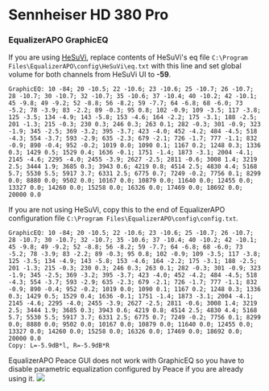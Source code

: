 # Sennheiser HD 380 Pro
### EqualizerAPO GraphicEQ
If you are using [HeSuVi](https://sourceforge.net/projects/hesuvi/), replace contents of HeSuVi's eq file `C:\Program Files\EqualizerAPO\config\HeSuVi\eq.txt` with this line and set global volume for both channels from HeSuVi UI to **-59**.
```
GraphicEQ: 10 -84; 20 -10.5; 22 -10.6; 23 -10.6; 25 -10.7; 26 -10.7; 28 -10.7; 30 -10.7; 32 -10.7; 35 -10.6; 37 -10.4; 40 -10.2; 42 -10.1; 45 -9.8; 49 -9.2; 52 -8.8; 56 -8.2; 59 -7.7; 64 -6.8; 68 -6.0; 73 -5.2; 78 -3.9; 83 -2.2; 89 -0.3; 95 0.8; 102 -0.9; 109 -3.5; 117 -3.8; 125 -3.5; 134 -4.9; 143 -5.8; 153 -4.6; 164 -2.2; 175 -3.1; 188 -2.5; 201 -1.3; 215 -0.3; 230 0.3; 246 0.3; 263 0.1; 282 -0.3; 301 -0.9; 323 -1.9; 345 -2.5; 369 -3.2; 395 -3.7; 423 -4.0; 452 -4.2; 484 -4.5; 518 -4.3; 554 -3.7; 593 -2.9; 635 -2.3; 679 -2.1; 726 -1.7; 777 -1.1; 832 -0.9; 890 -0.4; 952 -0.2; 1019 0.0; 1090 0.1; 1167 0.2; 1248 0.3; 1336 0.3; 1429 0.5; 1529 0.4; 1636 -0.1; 1751 -1.4; 1873 -3.1; 2004 -4.1; 2145 -4.6; 2295 -4.0; 2455 -3.9; 2627 -2.5; 2811 -0.6; 3008 1.4; 3219 2.5; 3444 1.9; 3685 0.3; 3943 0.6; 4219 0.8; 4514 2.5; 4830 4.4; 5168 5.7; 5530 5.5; 5917 3.7; 6331 2.5; 6775 0.7; 7249 -0.2; 7756 0.1; 8299 0.0; 8880 0.0; 9502 0.0; 10167 0.0; 10879 0.0; 11640 0.0; 12455 0.0; 13327 0.0; 14260 0.0; 15258 0.0; 16326 0.0; 17469 0.0; 18692 0.0; 20000 0.0
```
If you are not using HeSuVi, copy this to the end of EqualizerAPO configuration file `C:\Program Files\EqualizerAPO\config\config.txt`.
```
GraphicEQ: 10 -84; 20 -10.5; 22 -10.6; 23 -10.6; 25 -10.7; 26 -10.7; 28 -10.7; 30 -10.7; 32 -10.7; 35 -10.6; 37 -10.4; 40 -10.2; 42 -10.1; 45 -9.8; 49 -9.2; 52 -8.8; 56 -8.2; 59 -7.7; 64 -6.8; 68 -6.0; 73 -5.2; 78 -3.9; 83 -2.2; 89 -0.3; 95 0.8; 102 -0.9; 109 -3.5; 117 -3.8; 125 -3.5; 134 -4.9; 143 -5.8; 153 -4.6; 164 -2.2; 175 -3.1; 188 -2.5; 201 -1.3; 215 -0.3; 230 0.3; 246 0.3; 263 0.1; 282 -0.3; 301 -0.9; 323 -1.9; 345 -2.5; 369 -3.2; 395 -3.7; 423 -4.0; 452 -4.2; 484 -4.5; 518 -4.3; 554 -3.7; 593 -2.9; 635 -2.3; 679 -2.1; 726 -1.7; 777 -1.1; 832 -0.9; 890 -0.4; 952 -0.2; 1019 0.0; 1090 0.1; 1167 0.2; 1248 0.3; 1336 0.3; 1429 0.5; 1529 0.4; 1636 -0.1; 1751 -1.4; 1873 -3.1; 2004 -4.1; 2145 -4.6; 2295 -4.0; 2455 -3.9; 2627 -2.5; 2811 -0.6; 3008 1.4; 3219 2.5; 3444 1.9; 3685 0.3; 3943 0.6; 4219 0.8; 4514 2.5; 4830 4.4; 5168 5.7; 5530 5.5; 5917 3.7; 6331 2.5; 6775 0.7; 7249 -0.2; 7756 0.1; 8299 0.0; 8880 0.0; 9502 0.0; 10167 0.0; 10879 0.0; 11640 0.0; 12455 0.0; 13327 0.0; 14260 0.0; 15258 0.0; 16326 0.0; 17469 0.0; 18692 0.0; 20000 0.0
Copy: L=-5.9dB*l, R=-5.9dB*R
```
EqualizerAPO Peace GUI does not work with GraphicEQ so you have to disable parametric equalization configured by Peace if you are already using it.
![](https://raw.githubusercontent.com/jaakkopasanen/AutoEq/master/results/Innerfidelity%202017/innerfidelity/onear/Sennheiser%20HD%20380%20Pro/Sennheiser%20HD%20380%20Pro.png)
